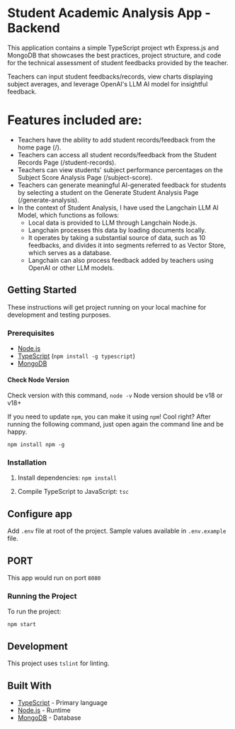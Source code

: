 # Student Academic Analysis App - Backend

This application contains a simple TypeScript project wth Express.js and MongoDB that showcases the best practices, project structure, and code for the technical assessment of student feedbacks provided by the teacher.

Teachers can input student feedbacks/records, view charts displaying subject averages, and leverage OpenAI's LLM AI model for insightful feedback.

# Features included are:

- Teachers have the ability to add student records/feedback from the home page (/).
- Teachers can access all student records/feedback from the Student Records Page (/student-records).
- Teachers can view students' subject performance percentages on the Subject Score Analysis Page (/subject-score).
- Teachers can generate meaningful AI-generated feedback for students by selecting a student on the Generate Student Analysis Page (/generate-analysis).
- In the context of Student Analysis, I have used the Langchain LLM AI Model, which functions as follows:
  - Local data is provided to LLM through Langchain Node.js.
  - Langchain processes this data by loading documents locally.
  - It operates by taking a substantial source of data, such as 10 feedbacks, and divides it into segments referred to as Vector Store, which serves as a database.
  - Langchain can also process feedback added by teachers using OpenAI or other LLM models.

## Getting Started

These instructions will get project running on your local machine for development and testing purposes.

### Prerequisites

- [Node.js](https://nodejs.org/)
- [TypeScript](https://www.typescriptlang.org/) (`npm install -g typescript`)
- [MongoDB](https://www.mongodb.com/)

#### Check Node Version

Check version with this command, `node -v`
Node version should be v18 or v18+

If you need to update `npm`, you can make it using `npm`! Cool right? After running the following command, just open again the command line and be happy.

`npm install npm -g`

### Installation

1. Install dependencies:
   `npm install`

2. Compile TypeScript to JavaScript:
   `tsc`

## Configure app

Add `.env` file at root of the project. Sample values available in `.env.example` file.

## PORT

This app would run on port `8080`

### Running the Project

To run the project:

`npm start`

## Development

This project uses `tslint` for linting.


## Built With

- [TypeScript](https://www.typescriptlang.org/) - Primary language
- [Node.js](https://nodejs.org/) - Runtime
- [MongoDB](https://www.mongodb.com/) - Database
